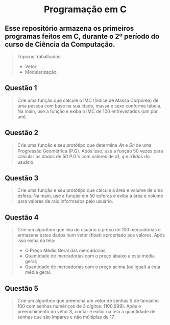 <div align="center">
  
# Programação em C

</div>

## Esse repositório armazena os primeiros programas feitos em C, durante o 2º período do curso de Ciência da Computação.
> Tópicos trabalhados: 
> * Vetor; 
> * Modularização.

## Questão 1
> Crie uma função que calcule o IMC (Índice de Massa Corpórea) de uma pessoa com base na sua idade, massa e sexo conforme tabela. Na main, use a função e exiba o IMC de 100 entrevistados (um por um).

## Questão 2
> Crie uma função e seu protótipo que determine 𝐴𝑛 e 𝑆𝑛 de uma Progressão Geométrica (P.G). Após isso, use a função 50 vezes para calcular os dados de 50 P.G's com valores de 𝑎1, 𝑞 e 𝑛 lidos do usuário.

## Questão 3
> Crie uma função e seu protótipo que calcule a área e volume de uma esfera. Na main, use a função em 50 esferas e exiba a área e volume para valores de raio informados pelo usuário.

## Questão 4
> Crie um algoritmo que leia do usuário o preço de 100 mercadorias e armazene estes dados num vetor (float) apropriado aos valores. Após isso exiba na tela:
> * O Preço Médio Geral das mercadorias;
> * Quantidade de mercadorias com o preço abaixo a esta média geral;
> * Quantidade de mercadorias com o preço acima (ou igual) a esta média geral.

## Questão 5
> Crie um algoritmo que preencha um vetor de senhas S de tamanho 100 com senhas numéricas de 3 dígitos: [100,999]. Após o preenchimento do vetor S, contar e exibir na tela a quantidade de senhas que são ímpares e não múltiplas de 17.
